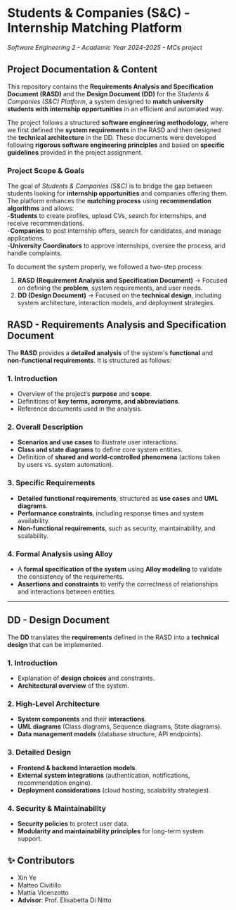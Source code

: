 # Students & Companies (S&C) - Internship Matching Platform  
*Software Engineering 2 - Academic Year 2024-2025 - MCs project*  

## **Project Documentation & Content**  

This repository contains the **Requirements Analysis and Specification Document (RASD)** and the **Design Document (DD)** for the *Students & Companies (S&C) Platform*, a system designed to **match university students with internship opportunities** in an efficient and automated way.  

The project follows a structured **software engineering methodology**, where we first defined the **system requirements** in the RASD and then designed the **technical architecture** in the DD. These documents were developed following **rigorous software engineering principles** and based on **specific guidelines** provided in the project assignment.  

### **Project Scope & Goals**  
The goal of *Students & Companies (S&C)* is to bridge the gap between students looking for **internship opportunities** and companies offering them. The platform enhances the **matching process** using **recommendation algorithms** and allows:  
 -**Students** to create profiles, upload CVs, search for internships, and receive recommendations.  
 -**Companies** to post internship offers, search for candidates, and manage applications.  
 -**University Coordinators** to approve internships, oversee the process, and handle complaints.  

To document the system properly, we followed a two-step process:  

1. **RASD (Requirement Analysis and Specification Document)** → Focused on defining the **problem**, system requirements, and user needs.  
2. **DD (Design Document)** → Focused on the **technical design**, including system architecture, interaction models, and deployment strategies.  


## **RASD - Requirements Analysis and Specification Document**  
The **RASD** provides a **detailed analysis** of the system's **functional** and **non-functional requirements**. It is structured as follows:  

### **1. Introduction**  
- Overview of the project’s **purpose** and **scope**.  
- Definitions of **key terms, acronyms, and abbreviations**.  
- Reference documents used in the analysis.  

### **2. Overall Description**  
- **Scenarios and use cases** to illustrate user interactions.  
- **Class and state diagrams** to define core system entities.  
- Definition of **shared and world-controlled phenomena** (actions taken by users vs. system automation).  

### **3. Specific Requirements**  
- **Detailed functional requirements**, structured as **use cases** and **UML diagrams**.  
- **Performance constraints**, including response times and system availability.  
- **Non-functional requirements**, such as security, maintainability, and scalability.  

### **4. Formal Analysis using Alloy**  
- A **formal specification of the system** using **Alloy modeling** to validate the consistency of the requirements.  
- **Assertions and constraints** to verify the correctness of relationships and interactions between entities.  

---

## **DD - Design Document**  
The **DD** translates the **requirements** defined in the RASD into a **technical design** that can be implemented.  

### **1. Introduction**  
- Explanation of **design choices** and constraints.  
- **Architectural overview** of the system.  

### **2. High-Level Architecture**  
- **System components** and their **interactions**.  
- **UML diagrams** (Class diagrams, Sequence diagrams, State diagrams).  
- **Data management models** (database structure, API endpoints).  

### **3. Detailed Design**  
- **Frontend & backend interaction models**.  
- **External system integrations** (authentication, notifications, recommendation engine).  
- **Deployment considerations** (cloud hosting, scalability strategies).  

### **4. Security & Maintainability**  
- **Security policies** to protect user data.  
- **Modularity and maintainability principles** for long-term system support.  




## ✨ **Contributors**
- Xin Ye  
- Matteo Civitillo  
- Mattia Vicenzotto  
- **Advisor**: Prof. Elisabetta Di Nitto  
